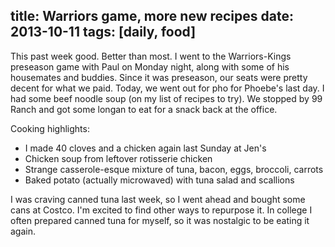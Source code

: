 title: Warriors game, more new recipes
date: 2013-10-11
tags: [daily, food]
---

This past week good. Better than most. I went to the Warriors-Kings preseason game with Paul on Monday night, along with some of his housemates and buddies. Since it was preseason, our seats were pretty decent for what we paid. Today, we went out for pho for Phoebe's last day. I had some beef noodle soup (on my list of recipes to try). We stopped by 99 Ranch and got some longan to eat for a snack back at the office.

Cooking highlights:

- I made 40 cloves and a chicken again last Sunday at Jen's
- Chicken soup from leftover rotisserie chicken
- Strange casserole-esque mixture of tuna, bacon, eggs, broccoli, carrots
- Baked potato (actually microwaved) with tuna salad and scallions

I was craving canned tuna last week, so I went ahead and bought some cans at Costco. I'm excited to find other ways to repurpose it. In college I often prepared canned tuna for myself, so it was nostalgic to be eating it again.
